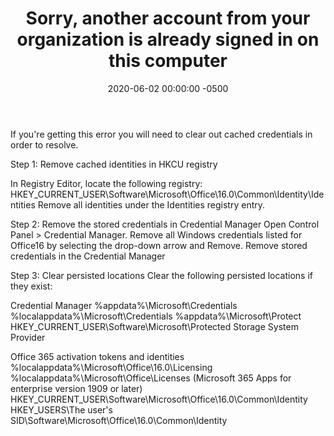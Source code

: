 ﻿---
layout: post
title:  "Sorry, another account from your organization is already signed in on this computer"
date:   2020-06-02 00:00:00 -0500
categories: IT
---






If you're getting this error you will need to clear out cached credentials in order to resolve.

Step 1: Remove cached identities in HKCU registry

In Registry Editor, locate the following registry: HKEY_CURRENT_USER\Software\Microsoft\Office\16.0\Common\Identity\Identities
Remove all identities under the Identities registry entry.

Step 2: Remove the stored credentials in Credential Manager
Open Control Panel > Credential Manager.
Remove all Windows credentials listed for Office16 by selecting the drop-down arrow and Remove.
Remove stored credentials in the Credential Manager

Step 3: Clear persisted locations
Clear the following persisted locations if they exist:

Credential Manager
%appdata%\Microsoft\Credentials
%localappdata%\Microsoft\Credentials
%appdata%\Microsoft\Protect
HKEY_CURRENT_USER\Software\Microsoft\Protected Storage System Provider

Office 365 activation tokens and identities
%localappdata%\Microsoft\Office\16.0\Licensing
%localappdata%\Microsoft\Office\Licenses (Microsoft 365 Apps for enterprise version 1909 or later)
HKEY_CURRENT_USER\Software\Microsoft\Office\16.0\Common\Identity
HKEY_USERS\The user's SID\Software\Microsoft\Office\16.0\Common\Identity


